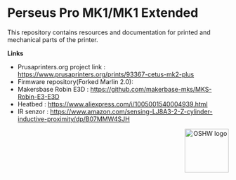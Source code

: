 # Perseus Pro MK1/MK1 Extended

This repository contains resources and documentation for printed and mechanical parts of the printer.


**Links**

 * Prusaprinters.org project link : https://www.prusaprinters.org/prints/93367-cetus-mk2-plus
 * Firmware repository(Forked Marlin 2.0): 
 * Makersbase Robin E3D : https://github.com/makerbase-mks/MKS-Robin-E3-E3D
 * Heatbed : https://www.aliexpress.com/i/1005001540004939.html 
 * IR senzor : https://www.amazon.com/sensing-LJ8A3-2-Z-cylinder-inductive-proximity/dp/B07MMW4SJH 





<p align="center">
  <img src="DOCUMENTATION/OSHW_CZ000002.png" align="right" width="100" title="OSHW logo">
</p>
